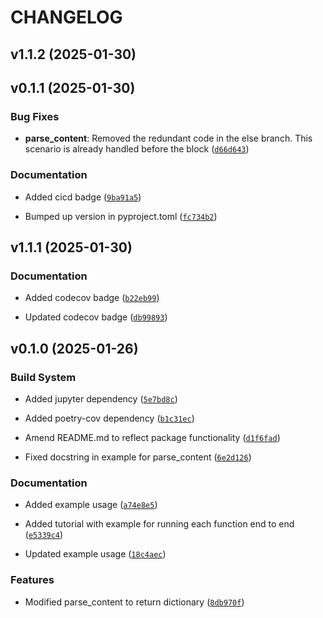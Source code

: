 # CHANGELOG


## v1.1.2 (2025-01-30)


## v0.1.1 (2025-01-30)

### Bug Fixes

- **parse_content**: Removed the redundant code in the else branch. This scenario is already handled
  before the block
  ([`d66d643`](https://github.com/UBC-MDS/524_group29_webscraping/commit/d66d643fdab21abe42cdf16bfd3d1d91d8e4f2fa))

### Documentation

- Added cicd badge
  ([`9ba91a5`](https://github.com/UBC-MDS/524_group29_webscraping/commit/9ba91a581f29987de7175292e1d5ec1e42ecf7ea))

- Bumped up version in pyproject.toml
  ([`fc734b2`](https://github.com/UBC-MDS/524_group29_webscraping/commit/fc734b2dfe946e85df4356fa6c7e8b26286e04f2))


## v1.1.1 (2025-01-30)

### Documentation

- Added codecov badge
  ([`b22eb99`](https://github.com/UBC-MDS/524_group29_webscraping/commit/b22eb99dc8b9681ac5718e6bd70de7fd3ea0a05e))

- Updated codecov badge
  ([`db99893`](https://github.com/UBC-MDS/524_group29_webscraping/commit/db9989318014e63b9518c8f6741e56fd7457944d))


## v0.1.0 (2025-01-26)

### Build System

- Added jupyter dependency
  ([`5e7bd8c`](https://github.com/UBC-MDS/524_group29_webscraping/commit/5e7bd8c445a4159a7d343b9178477d5764c8630b))

- Added poetry-cov dependency
  ([`b1c31ec`](https://github.com/UBC-MDS/524_group29_webscraping/commit/b1c31ecd8eb2cdbfbc462ac45128f457d2eaca97))

- Amend README.md to reflect package functionality
  ([`d1f6fad`](https://github.com/UBC-MDS/524_group29_webscraping/commit/d1f6fadb4698c74bb63a8be61a295e29fe1a5477))

- Fixed docstring in example for parse_content
  ([`6e2d126`](https://github.com/UBC-MDS/524_group29_webscraping/commit/6e2d12649b73f0c6353732d454610b168caf615e))

### Documentation

- Added example usage
  ([`a74e8e5`](https://github.com/UBC-MDS/524_group29_webscraping/commit/a74e8e55099037cfd576f468efb3fa949a95c48a))

- Added tutorial with example for running each function end to end
  ([`e5339c4`](https://github.com/UBC-MDS/524_group29_webscraping/commit/e5339c47b99041d6b3789f8ffd30d01d408a6bbc))

- Updated example usage
  ([`18c4aec`](https://github.com/UBC-MDS/524_group29_webscraping/commit/18c4aecfe345aa6f373f2255260ee428ea8fdc09))

### Features

- Modified parse_content to return dictionary
  ([`8db970f`](https://github.com/UBC-MDS/524_group29_webscraping/commit/8db970fc6691f560768f4bcb4f54130ff41ec903))
